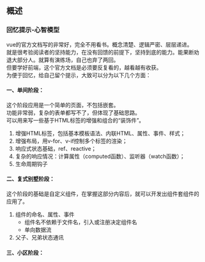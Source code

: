 ## 概述
### 回忆提示-心智模型
vue的官方文档写的非常好，完全不用看书。概念清楚、逻辑严密、层层递进。  
就是很考验阅读者的坚持能力，在没有回馈的前提下，坚持到底的能力。能果断劝退大部分人。就算有演练场，自己也弃了两回。  
但要学好前端，这个官方文档是必须要反复看的，越看越有收获。  
为便于回忆，给自己留个提示，大致可以分为以下几个方面：    
#### 一、单间阶段：  
这个阶段应用是一个简单的页面，不包括嵌套。  
功能非常弱，复杂的表单都写不了，但体现了基础思路。  
可以用来写一些基于HTML标签的增强和组合的“装饰件”。
1. 增强HTML标签，包括基本模板语法、内联HTML、属性、事件、样式；
2. 增强布局，用v-for、v-if控制多个标签的渲染；
3. 响应式状态基础，ref、reactive；
4. 复杂的响应情况：计算属性（computed函数）、监听器（watch函数）；
5. 生命周期钩子
#### 二、复式别墅阶段：  
这个阶段的基础是自定义组件，在掌握这部分内容后，就可以开发出组件套组件的应用了。
1. 组件的命名、属性、事件
    + 组件名不依赖于文件名，引入或注册决定组件名
    + 单向数据流
2. 父子、兄弟状态通讯
#### 三、小区阶段：  